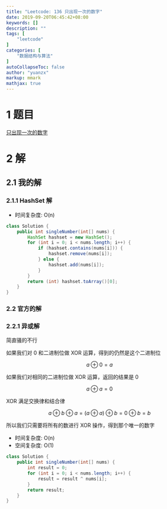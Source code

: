 ```yaml
---
title: "Leetcode: 136 只出现一次的数字"
date: 2019-09-20T06:45:42+08:00
keywords: []
description: ""
tags: [
    "leetcode"
]
categories: [
    "数据结构与算法"
]
autoCollapseToc: false
author: "yuanzx"
markup: mmark
mathjax: true  
---
```


# 1 题目

[只出现一次的数字](https://leetcode-cn.com/problems/single-number/)

# 2 解

## 2.1 我的解

### 2.1.1 HashSet 解

- 时间复杂度: O(n)

```java
class Solution {
    public int singleNumber(int[] nums) {
        HashSet hashset = new HashSet();
        for (int i = 0; i < nums.length; i++) {
            if (hashset.contains(nums[i])) {
                hashset.remove(nums[i]);
            } else {
                hashset.add(nums[i]);
            }
        }
        return (int) hashset.toArray()[0];
    }
}
```

### 2.2 官方的解

### 2.2.1 异或解

简直骚的不行

如果我们对 0 和二进制位做 XOR 运算，得到的仍然是这个二进制位

$$a \oplus 0 = a$$

如果我们对相同的二进制位做 XOR 运算，返回的结果是 0

$$a \oplus a = 0$$

XOR 满足交换律和结合律

$$a \oplus b \oplus a = (a \oplus a) \oplus b = 0 \oplus b = b$$

所以我们只需要将所有的数进行 XOR 操作，得到那个唯一的数字

- 时间复杂度: O(n)
- 空间复杂度: O(1)

```java
class Solution {
    public int singleNumber(int[] nums) {
        int result = 0;
        for (int i = 0; i < nums.length; i++) {
            result = result ^ nums[i];
        }
        return result;
    }
}
```